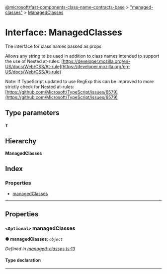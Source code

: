 [@microsoft/fast-components-class-name-contracts-base](../README.md) > ["managed-classes"](../modules/_managed_classes_.md) > [ManagedClasses](../interfaces/_managed_classes_.managedclasses.md)

# Interface: ManagedClasses

The interface for class names passed as props

Allows any string to be used in addition to class names intended to support the use of Nested at-rules: [https://developer.mozilla.org/en-US/docs/Web/CSS/At-rule](https://developer.mozilla.org/en-US/docs/Web/CSS/At-rule)

Note: If TypeScript updated to use RegExp this can be improved to more strictly check for Nested at-rules: [https://github.com/Microsoft/TypeScript/issues/6579](https://github.com/Microsoft/TypeScript/issues/6579)

## Type parameters
#### T 
## Hierarchy

**ManagedClasses**

## Index

### Properties

* [managedClasses](_managed_classes_.managedclasses.md#managedclasses)

---

## Properties

<a id="managedclasses"></a>

### `<Optional>` managedClasses

**● managedClasses**: *`object`*

*Defined in [managed-classes.ts:13](https://github.com/Microsoft/fast-dna/blob/164dd3ca/packages/fast-components-class-name-contracts-base/src/managed-classes.ts#L13)*

#### Type declaration

___

